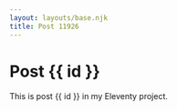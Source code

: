 ```yaml
---
layout: layouts/base.njk
title: Post 11926
---
```


# Post {{ id }}

This is post {{ id }} in my Eleventy project.
